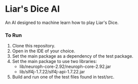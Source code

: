# Liar's Dice AI
An AI designed to machine learn how to play Liar's Dice.

### To Run
1. Clone this repository.
2. Open in the IDE of your choice.
3. Set the main package as a dependency of the test package.
4. Set the main package to use two libraries:
   * lib/neuroph-core-2.92/neuroph-core-2.92.jar
   * lib/slf4j-1.7.22/slf4j-api-1.7.22.jar
5. Build and run one of the test files found in test/src.
